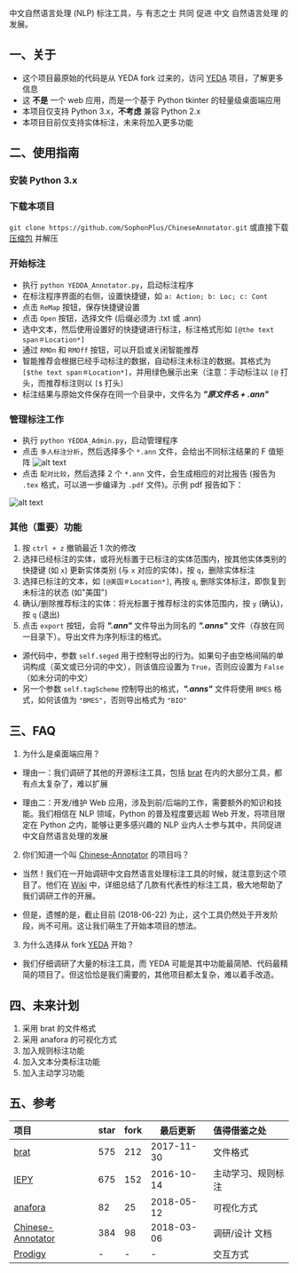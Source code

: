 中文自然语言处理 (NLP) 标注工具，与 有志之士 共同 促进 中文 自然语言处理 的 发展。

## 一、关于
- 这个项目最原始的代码是从 YEDA fork 过来的，访问 [YEDA](https://github.com/jiesutd/YEDDA) 项目，了解更多信息
- 这 **不是** 一个 web 应用，而是一个基于 Python tkinter 的轻量级桌面端应用
- 本项目仅支持 Python 3.x，**不考虑** 兼容 Python 2.x
- 本项目目前仅支持实体标注，未来将加入更多功能

## 二、使用指南

### 安装 Python 3.x

### 下载本项目

`git clone https://github.com/SophonPlus/ChineseAnnotator.git` 或直接下载 [压缩包](https://github.com/SophonPlus/ChineseAnnotator/archive/master.zip) 并解压

### 开始标注
- 执行 `python YEDDA_Annotator.py`，启动标注程序
- 在标注程序界面的右侧，设置快捷键，如 `a: Action; b: Loc; c: Cont`
- 点击 `ReMap` 按钮，保存快捷键设置
- 点击 `Open` 按钮，选择文件 (后缀必须为 .txt 或 .ann)
- 选中文本，然后使用设置好的快捷键进行标注，标注格式形如 `[@the text span＃Location*]`
- 通过 `RMOn` 和 `RMOff` 按钮，可以开启或关闭智能推荐
- 智能推荐会根据已经手动标注的数据，自动标注未标注的数据。其格式为 `[$the text span＃Location*]`，并用绿色展示出来（注意：手动标注以 `[@` 打头，而推荐标注则以 `[$` 打头）
- 标注结果与原始文件保存在同一个目录中，文件名为 ***"原文件名 + .ann"***

### 管理标注工作
- 执行 `python YEDDA_Admin.py`，启动管理程序
- 点击 `多人标注分析`，然后选择多个 `*.ann` 文件，会给出不同标注结果的 F 值矩阵
 ![alt text](https://github.com/jiesutd/SUTDAnnotator/blob/master/resultMatrix.png "Result Maxtix")
- 点击 `配对比较`，然后选择 2 个 `*.ann` 文件，会生成相应的对比报告 (报告为 `.tex` 格式，可以进一步编译为 `.pdf` 文件)。示例 pdf 报告如下：

![alt text](https://github.com/jiesutd/SUTDAnnotator/blob/master/detailReport.png "Detail Report")

### 其他（重要）功能
1. 按 `ctrl + z` 撤销最近 1 次的修改
2. 选择已经标注的实体，或将光标置于已标注的实体范围内，按其他实体类别的快捷键 (如 `x`) 更新实体类别 (与 `x` 对应的实体)，按 `q`，删除实体标注
3. 选择已标注的文本，如 `[@美国＃Location*]`, 再按 `q`, 删除实体标注，即恢复到未标注的状态 (如"美国")
4. 确认/删除推荐标注的实体：将光标置于推荐标注的实体范围内，按 `y` (确认)，按 `q` (退出)
5. 点击 `export` 按钮，会将 ***".ann"*** 文件导出为同名的 ***".anns"*** 文件（存放在同一目录下）。导出文件为序列标注的格式。
  - 源代码中，参数 `self.seged` 用于控制导出的行为。如果句子由空格间隔的单词构成（英文或已分词的中文），则该值应设置为 `True`，否则应设置为 `False`（如未分词的中文）
  - 另一个参数 `self.tagScheme` 控制导出的格式，***".anns"*** 文件将使用 `BMES` 格式，如何该值为 `"BMES"`，否则导出格式为 `"BIO"`

## 三、FAQ
1. 为什么是桌面端应用？

  - 理由一：我们调研了其他的开源标注工具，包括 [brat](https://github.com/nlplab/brat) 在内的大部分工具，都有点太复杂了，难以扩展

  - 理由二：开发/维护 Web 应用，涉及到前/后端的工作，需要额外的知识和技能。我们相信在 NLP 领域，Python 的普及程度要远超 Web 开发，将项目限定在 Python 之内，能够让更多感兴趣的 NLP 业内人士参与其中，共同促进中文自然语言处理的发展

2. 你们知道一个叫 [Chinese-Annotator]( https://github.com/crownpku/Chinese-Annotator) 的项目吗？

  - 当然！我们在一开始调研中文自然语言处理标注工具的时候，就注意到这个项目了。他们在 [Wiki](https://github.com/crownpku/Chinese-Annotator/wiki/Annotator-Examples) 中，详细总结了几款有代表性的标注工具，极大地帮助了我们调研工作的开展。

  - 但是，遗憾的是，截止目前 (2018-06-22) 为止，这个工具仍然处于开发阶段，尚不可用。这让我们萌生了开始本项目的想法。

3. 为什么选择从 fork [YEDA](https://github.com/jiesutd/YEDDA) 开始？
  - 我们仔细调研了大量的标注工具，而 YEDA 可能是其中功能最简陋、代码最精简的项目了。但这恰恰是我们需要的，其他项目都太复杂，难以着手改造。

## 四、未来计划
1. 采用 brat 的文件格式
2. 采用 anafora 的可视化方式
3. 加入规则标注功能
4. 加入文本分类标注功能
5. 加入主动学习功能

## 五、参考
| 项目 | star | fork | 最后更新 | 值得借鉴之处 |
| :---- | --- | ----- | ------- | :----------- |
| [brat](https://github.com/nlplab/brat) | 575 | 212 | 2017-11-30 | 文件格式 |
| [IEPY](https://github.com/machinalis/iepy) | 675 | 152 | 2016-10-14 | 主动学习、规则标注 |
| [anafora](https://github.com/weitechen/anafora) | 82 | 25 | 2018-05-12 | 可视化方式 |
| [Chinese-Annotator](https://github.com/crownpku/Chinese-Annotator) | 384 | 98 | 2018-03-06 | 调研/设计 文档 |
| [Prodigy](https://prodi.gy/) | - | - | - | 交互方式 |
